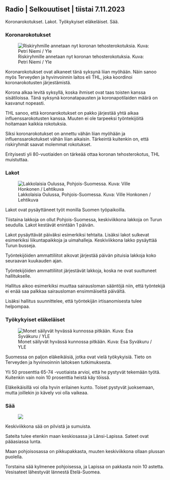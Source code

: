 ## Radio | Selkouutiset | tiistai 7.11.2023

Koronarokotukset. Lakot. Työkykyiset eläkeläiset. Sää.

### Koronarokotukset

<figure>
<img src="https://images.cdn.yle.fi/image/upload/c_crop,h_2266,w_4027,x_0,y_0/ar_1.7777777777777777,c_fill,g_faces,h_675,w_1200/dpr_1.0/q_auto:eco/f_auto/fl_lossy/v1675253861/39-99789363046bc0166b4" class="aw-zhx2sq hyCAoR" alt="Riskiryhmille annetaan nyt koronan tehosterokotuksia. Kuva: Petri Niemi / Yle" />
<figcaption aria-hidden="true"><span>Riskiryhmille annetaan nyt koronan tehosterokotuksia.</span><span> Kuva: Petri Niemi / Yle</span></figcaption>
</figure>

Koronarokotukset ovat alkaneet tänä syksynä liian myöhään. Näin sanoo myös Terveyden ja hyvinvoinnin laitos eli THL, joka koordinoi koronarokotusten järjestämistä.

Korona alkaa levitä syksyllä, koska ihmiset ovat taas toisten kanssa sisätiloissa. Tänä syksynä koronatapausten ja koronapotilaiden määrä on kasvanut nopeasti.

THL sanoo, että koronarokotukset on pakko järjestää yhtä aikaa influenssarokotusten kanssa. Muuten ei ole tarpeeksi työntekijöitä hoitamaan kaikkia rokotuksia.

Siksi koronarokotukset on annettu vähän liian myöhään ja influenssarokotukset vähän liian aikaisin. Tärkeintä kuitenkin on, että riskiryhmät saavat molemmat rokotukset.

Erityisesti yli 80-vuotiaiden on tärkeää ottaa koronan tehosterokotus, THL muistuttaa.

### Lakot

<figure>
<img src="https://images.cdn.yle.fi/image/upload/c_crop,h_2880,w_5120,x_0,y_533/ar_1.7777777777777777,c_fill,g_faces,h_675,w_1200/dpr_1.0/q_auto:eco/f_auto/fl_lossy/v1699368229/39-11968696549f7933eb81" class="aw-zhx2sq hyCAoR" alt="Lakkolaisia Oulussa, Pohjois-Suomessa. Kuva: Ville Honkonen / Lehtikuva" />
<figcaption aria-hidden="true"><span>Lakkolaisia Oulussa, Pohjois-Suomessa.</span><span> Kuva: Ville Honkonen / Lehtikuva</span></figcaption>
</figure>

Lakot ovat pysäyttäneet työt monilla Suomen työpaikoilla.

Tiistaina lakkoja on ollut Pohjois-Suomessa, keskiviikkona lakkoja on Turun seudulla. Lakot kestävät enintään 1 päivän.

Lakot pysäyttävät päiväksi esimerkiksi tehtaita. Lisäksi lakot sulkevat esimerkiksi liikuntapaikkoja ja uimahalleja. Keskiviikkona lakko pysäyttää Turun busseja.

Työntekijöiden ammattiliitot aikovat järjestää päivän pituisia lakkoja koko seuraavan kuukauden ajan.

Työntekijöiden ammattiliitot järjestävät lakkoja, koska ne ovat suuttuneet hallitukselle.

Hallitus aikoo esimerkiksi muuttaa sairausloman sääntöjä niin, että työntekijä ei enää saa palkkaa sairausloman ensimmäiseltä päivältä.

Lisäksi hallitus suunnittelee, että työntekijän irtisanomisesta tulee helpompaa.

### Työkykyiset eläkeläiset

<figure>
<img src="https://images.cdn.yle.fi/image/upload/c_crop,h_3375,w_6000,x_0,y_47/ar_1.7777777777777777,c_fill,g_faces,h_675,w_1200/dpr_1.0/q_auto:eco/f_auto/fl_lossy/v1568642672/39-5915475d7f9625891ee" class="aw-zhx2sq hyCAoR" alt="Monet säilyvät hyvässä kunnossa pitkään. Kuva: Esa Syväkuru / YLE" />
<figcaption aria-hidden="true"><span>Monet säilyvät hyvässä kunnossa pitkään.</span><span> Kuva: Esa Syväkuru / YLE</span></figcaption>
</figure>

Suomessa on paljon eläkeikäisiä, jotka ovat vielä työkykyisiä. Tieto on Terveyden ja hyvinvoinnin laitoksen tutkimuksesta.

Yli 50 prosenttia 65-74 -vuotiaista arvioi, että he pystyvät tekemään työtä. Kuitenkin vain noin 10 prosenttia heistä käy töissä.

Eläkeikäisillä voi olla hyvin erilainen kunto. Toiset pystyvät juoksemaan, mutta joillekin jo kävely voi olla vaikeaa.

### Sää

<figure>
<img src="https://images.cdn.yle.fi/image/upload/c_crop,h_1080,w_1919,x_0,y_0/ar_1.7777777777777777,c_fill,g_faces,h_675,w_1200/dpr_1.0/q_auto:eco/f_auto/fl_lossy/v1699373925/39-1197270654a63406a4f5" class="aw-zhx2sq hyCAoR" />
</figure>

Keskiviikkona sää on pilvistä ja sumuista.

Sateita tulee etenkin maan keskiosassa ja Länsi-Lapissa. Sateet ovat pääasiassa lunta.

Maan pohjoisosassa on pikkupakkasta, muuten keskiviikkona ollaan plussan puolella.

Torstaina sää kylmenee pohjoisessa, ja Lapissa on pakkasta noin 10 astetta. Vesisateet lähestyvät lännestä Etelä-Suomea.
